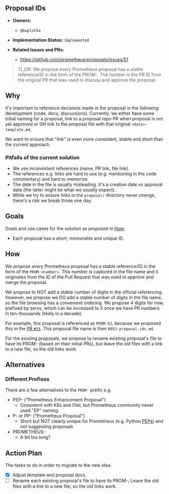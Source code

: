 ## Proposal IDs

* **Owners:**
  * `@bwplotka`

* **Implementation Status:** `Implemented`

* **Related Issues and PRs:**
  * https://github.com/prometheus/proposals/issues/51

> TL;DR: We propose every Prometheus proposal has a stable reference/ID in the form of the PROM-<number>. The number is the PR ID from the original PR that was used to discuss and approve the proposal.

## Why

It's important to reference decisions made in the proposal in the following development (code, docs, discussions). Currently, we either have some tribal naming for a proposal, link to a proposal repo PR when proposal is not yet approved or GH link to the proposal file with that original `<date>-template.md`.

We want to ensure that "link" is even more consistent, stable and short than the current approach.

### Pitfalls of the current solution

* We use inconsistent references (name, PR link, file link).
* The references e.g. links are hard to use (e.g. mentioning in the code commentary) and hard to memorize.
* The date in the file is usually misleading. It's a creation date vs approval date (the latter might be what we usually expect).
* While we try to ensure links in the `proposal/` directory never change, there's a risk we break those one day.

## Goals

Goals and use cases for the solution as proposed in [How](#how):

* Each proposal has a short, memorable and unique ID.

## How

We propose every Prometheus proposal has a stable reference/ID in the form of the `PROM-<number>`. This number is captured in the file name and it originates from the ID of the Pull Request that was used to approve and merge the proposal.

We propose to NOT add a stable number of digits in the official referencing. However, we propose we DO add a stable number of digits in the file name, so the file browsing has a convenient ordering. We propose 4 digits for now, prefixed by zeros, which can be increased to 5 once we have PR numbers in ten-thousands (likely in a decade).
 
For example, this proposal is referenced as `PROM-53`, because we proposed this in the [PR `#53`](https://github.com/prometheus/proposals/pulls/53). This proposal file name is then `0053-proposal-ids.md`.

For the existing proposals, we propose to rename existing proposal's file to have its PROM-<number> (based on their initial PRs), but leave the old files with a link to a new file, so the old links work.

## Alternatives

### Different Prefixes

There are a few alternatives to the `PROM-` prefix e.g.

* PEP- ("Prometheus Enhancement Proposal")
  * Consistent with K8s and Otel, but Prometheus community never used "EP" naming.
* P- or PP- ("Prometheus Proposal")
  * Short but NOT clearly unique for Prometheus (e.g. Python [PEPs](https://peps.python.org/)) and not suggesting proposals
* PROMETHEUS-
  * A bit too long?

## Action Plan

The tasks to do in order to migrate to the new idea.

* [X] Adjust template and proposal docs.
* [ ] Rename each existing proposal's file to have its PROM-<number>; Leave the old files with a link to a new file, so the old links work.
